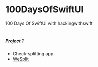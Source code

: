 # 100DaysOfSwiftUI
100 Days Of SwiftUI with hackingwithswift
#
##### Project 1
-  Check-splitting app
- [WeSplit](https://www.hackingwithswift.com/books/ios-swiftui/wesplit-introduction)


